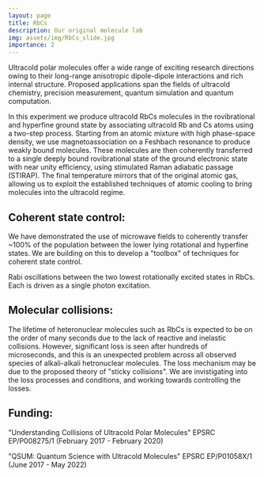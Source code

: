 ```yaml
---
layout: page
title: RbCs
description: Our original molecule lab
img: assets/img/RbCs_slide.jpg
importance: 2
---
```


Ultracold polar molecules offer a wide range of exciting research directions owing to their long-range anisotropic dipole-dipole interactions and rich internal structure. Proposed applications span the fields of ultracold chemistry, precision measurement, quantum simulation and quantum computation.

In this experiment we produce ultracold RbCs molecules in the rovibrational and hyperfine ground state by associating ultracold Rb and Cs atoms using a two-step process. Starting from an atomic mixture with high phase-space density, we use magnetoassociation on a Feshbach resonance to produce weakly bound molecules. These molecules are then coherently transferred to a single deeply bound rovibrational state of the ground electronic state with near unity efficiency, using stimulated Raman adiabatic passage (STIRAP). The final temperature mirrors that of the original atomic gas, allowing us to exploit the established techniques of atomic cooling to bring molecules into the ultracold regime.

## Coherent state control:

We have demonstrated the use of microwave fields to coherently transfer ~100% of the population between the lower lying rotational and hyperfine states. We are building on this to develop a "toolbox" of techniques for coherent state control.



Rabi oscillations between the two lowest rotationally excited states in RbCs. Each is driven as a single photon excitation.

## Molecular collisions:
The lifetime of heteronuclear molecules such as RbCs is expected to be on the order of many seconds due to the lack of reactive and inelastic collisions. However, significant loss is seen after hundreds of microseconds, and this is an unexpected problem across all observed species of alkali-alkali hetronuclear molecules. The loss mechanism may be due to the proposed theory of "sticky collisions". We are invistigating into the loss processes and conditions, and working towards controlling the losses.

## Funding:
"Understanding Collisions of Ultracold Polar Molecules" EPSRC EP/P008275/1 (February 2017 - February 2020)

"QSUM: Quantum Science with Ultracold Molecules" EPSRC EP/P01058X/1 (June 2017 - May 2022)